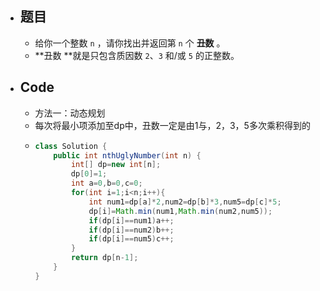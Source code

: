 - ## 题目
	- 给你一个整数 `n` ，请你找出并返回第 `n` 个 **丑数** 。
	- **丑数 **就是只包含质因数 `2`、`3` 和/或 `5` 的正整数。
- ## Code
	- 方法一：动态规划
	- 每次将最小项添加至dp中，丑数一定是由1与，2，3，5多次乘积得到的
	- ```java
	  class Solution {
	      public int nthUglyNumber(int n) {
	          int[] dp=new int[n];
	          dp[0]=1;
	          int a=0,b=0,c=0;
	          for(int i=1;i<n;i++){
	              int num1=dp[a]*2,num2=dp[b]*3,num5=dp[c]*5;
	              dp[i]=Math.min(num1,Math.min(num2,num5));
	              if(dp[i]==num1)a++;
	              if(dp[i]==num2)b++;
	              if(dp[i]==num5)c++;
	          }
	          return dp[n-1];
	      }
	  }
	  ```
